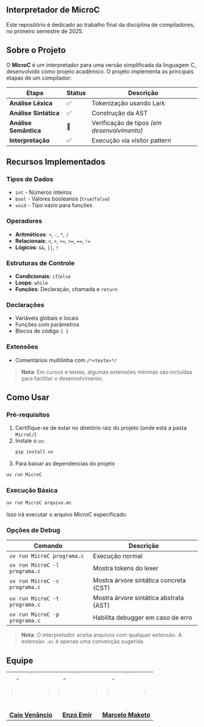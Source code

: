## Interpretador de MicroC

Este repositório é dedicado ao trabalho final da disciplina de compiladores, no primeiro semestre de 2025.

##  Sobre o Projeto

O **MicroC** é um interpretador para uma versão simplificada da linguagem C, desenvolvido como projeto acadêmico. O projeto implementa as principais etapas de um compilador:

| Etapa | Status | Descrição |
|-------|--------|-----------|
| **Análise Léxica** | ✅ | Tokenização usando Lark |
| **Análise Sintática** | ✅ | Construção da AST |
| **Análise Semântica** | 🚧 | Verificação de tipos *(em desenvolvimento)* |
| **Interpretação** | ✅ | Execução via visitor pattern |

## Recursos Implementados

### Tipos de Dados
- `int` - Números inteiros
- `bool` - Valores booleanos (`true`/`false`)
- `void` - Tipo vazio para funções

### Operadores
- **Aritméticos**: `+`, `-`, `*`, `/`
- **Relacionais**: `<`, `>`, `<=`, `>=`, `==`, `!=`
- **Lógicos**: `&&`, `||`, `!`

### Estruturas de Controle
- **Condicionais**: `if`/`else`
- **Loops**: `while`
- **Funções**: Declaração, chamada e `return`

### Declarações
- Variáveis globais e locais
- Funções com parâmetros
- Blocos de código `{ }`

### Extensões
- Comentários multilinha com `/*<texto>*/`

> **Nota**: Em cursos e testes, algumas extensões mínimas são incluídas para facilitar o desenvolvimento.


##  Como Usar

### Pré-requisitos
1. Certifique-se de estar no diretório raiz do projeto (onde está a pasta `MicroC/`)
2. Instale o `uv`:
   ```bash
   pip install uv
   ```
3. Para baixar as dependencias do projeto
```bash
uv run MicroC
```

### Execução Básica
```bash
uv run MicroC arquivo.mc
```

Isso irá executar o arquivo MicroC especificado.

### Opções de Debug
| Comando | Descrição |
|---------|-----------|
| `uv run MicroC programa.c` | Execução normal |
| `uv run MicroC -l programa.c` | Mostra tokens do lexer |
| `uv run MicroC -c programa.c` | Mostra árvore sintática concreta (CST) |
| `uv run MicroC -t programa.c` | Mostra árvore sintática abstrata (AST) |
| `uv run MicroC -p programa.c` | Habilita debugger em caso de erro |

> **Nota**: O interpretador aceita arquivos com qualquer extensão. A extensão `.mc` é apenas uma convenção sugerida.

## Equipe

<table align="center" cellspacing="20" cellpadding="0">
  <tr>
    <td align="center">
      <img src="https://avatars.githubusercontent.com/u/170828870?v=4" width="100" style="border-radius: 50%;"><br>
      <strong><a href="https://github.com/caio-venancio">Caio Venâncio</a></strong><br>
    </td>
    <td align="center">
      <img src="https://avatars.githubusercontent.com/u/164296530?v=4" width="100" style="border-radius: 50%;"><br>
      <strong><a href="https://github.com/EnzoEmir">Enzo Emir</a></strong><br>
    </td>
    <td align="center">
      <img src="https://avatars.githubusercontent.com/u/125222370?v=4" width="100" style="border-radius: 50%;"><br>
      <strong><a href="https://github.com/MM4k">Marcelo Makoto</a></strong><br>
    </td>
  </tr>
</table>

<!-- Co-Authored-By: Marcelo Makoto Araki Takechi <125222370+MM4k@users.noreply.github.com> -->
<!-- Co-Authored-By: ENZO EMIR VIANA FERRAZ <164296530+EnzoEmir@users.noreply.github.com> -->
<!-- Co-Authored-By: Caio Venâncio do Rosário <caio.venancio784@gmail.com> -->